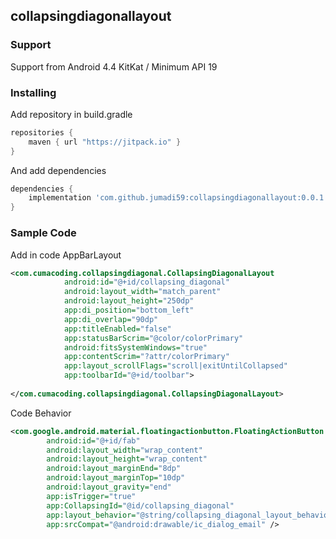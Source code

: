 ## collapsingdiagonallayout

### Support
Support from Android 4.4 KitKat / Minimum API 19

### Installing
Add repository in build.gradle 

```gradle
repositories {
    maven { url "https://jitpack.io" }
}
```
And add dependencies 

```gradle
dependencies {
    implementation 'com.github.jumadi59:collapsingdiagonallayout:0.0.1'
}
```

### Sample Code

Add in code AppBarLayout
```xml
<com.cumacoding.collapsingdiagonal.CollapsingDiagonalLayout
            android:id="@+id/collapsing_diagonal"
            android:layout_width="match_parent"
            android:layout_height="250dp"
            app:di_position="bottom_left"
            app:di_overlap="90dp"
            app:titleEnabled="false"
            app:statusBarScrim="@color/colorPrimary"
            android:fitsSystemWindows="true"
            app:contentScrim="?attr/colorPrimary"
            app:layout_scrollFlags="scroll|exitUntilCollapsed"
            app:toolbarId="@+id/toolbar">
          
</com.cumacoding.collapsingdiagonal.CollapsingDiagonalLayout>
```
Code Behavior
```xml
<com.google.android.material.floatingactionbutton.FloatingActionButton
        android:id="@+id/fab"
        android:layout_width="wrap_content"
        android:layout_height="wrap_content"
        android:layout_marginEnd="8dp"
        android:layout_marginTop="10dp"
        android:layout_gravity="end"
        app:isTrigger="true"
        app:CollapsingId="@id/collapsing_diagonal"
        app:layout_behavior="@string/collapsing_diagonal_layout_behavior"
        app:srcCompat="@android:drawable/ic_dialog_email" />
```
